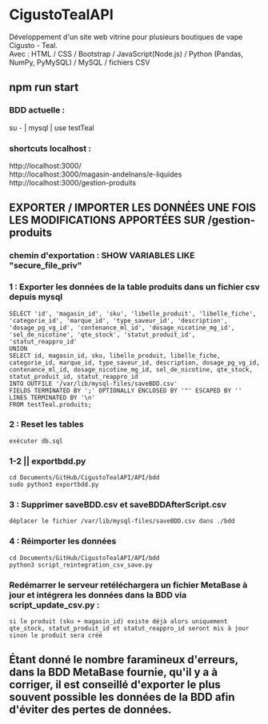 # CigustoTealAPI
Développement d'un site web vitrine pour plusieurs boutiques de vape Cigusto - Teal.
<br> Avec : HTML / CSS / Bootstrap / JavaScript(Node.js) / Python (Pandas, NumPy, PyMySQL) / MySQL / fichiers CSV
## npm run start

### BDD actuelle :
su - | mysql | use testTeal

### shortcuts localhost :
http://localhost:3000/
<br> http://localhost:3000/magasin-andelnans/e-liquides
<br> http://localhost:3000/gestion-produits

## EXPORTER / IMPORTER LES DONNÉES UNE FOIS LES MODIFICATIONS APPORTÉES SUR /gestion-produits

### chemin d'exportation : SHOW VARIABLES LIKE "secure_file_priv"

### 1 : Exporter les données de la table produits dans un fichier csv depuis mysql
    SELECT 'id', 'magasin_id', 'sku', 'libelle_produit', 'libelle_fiche', 'categorie_id', 'marque_id', 'type_saveur_id', 'description', 'dosage_pg_vg_id', 'contenance_ml_id', 'dosage_nicotine_mg_id', 'sel_de_nicotine', 'qte_stock', 'statut_produit_id', 'statut_reappro_id'
    UNION
    SELECT id, magasin_id, sku, libelle_produit, libelle_fiche, categorie_id, marque_id, type_saveur_id, description, dosage_pg_vg_id, contenance_ml_id, dosage_nicotine_mg_id, sel_de_nicotine, qte_stock, statut_produit_id, statut_reappro_id
    INTO OUTFILE '/var/lib/mysql-files/saveBDD.csv'
    FIELDS TERMINATED BY ';' OPTIONALLY ENCLOSED BY '"' ESCAPED BY ''
    LINES TERMINATED BY '\n'
    FROM testTeal.produits;

### 2 : Reset les tables
    exécuter db.sql

### 1-2 || exportbdd.py
    cd Documents/GitHub/CigustoTealAPI/API/bdd
    sudo python3 exportbdd.py

### 3 : Supprimer saveBDD.csv et saveBDDAfterScript.csv
    déplacer le fichier /var/lib/mysql-files/saveBDD.csv dans ./bdd

### 4 : Réimporter les données
    cd Documents/GitHub/CigustoTealAPI/API/bdd
    python3 script_reintegration_csv_save.py

### Redémarrer le serveur retéléchargera un fichier MetaBase à jour et intégrera les données dans la BDD via script_update_csv.py :
    si le produit (sku + magasin_id) existe déjà alors uniquement qte_stock, statut_produit_id et statut_reappro_id seront mis à jour
    sinon le produit sera créé

## Étant donné le nombre faramineux d'erreurs, dans la BDD MetaBase fournie, qu'il y a à corriger, il est conseillé d'exporter le plus souvent possible les données de la BDD afin d'éviter des pertes de données.